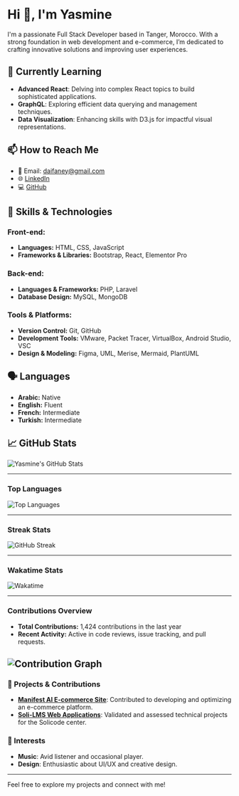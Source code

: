 # Hi 👋, I'm Yasmine 

I'm a passionate Full Stack Developer based in Tanger, Morocco. With a strong foundation in web development and e-commerce, I’m dedicated to crafting innovative solutions and improving user experiences.


## 🌱 Currently Learning

- **Advanced React**: Delving into complex React topics to build sophisticated applications.
- **GraphQL**: Exploring efficient data querying and management techniques.
- **Data Visualization**: Enhancing skills with D3.js for impactful visual representations.

## 📫 How to Reach Me

- 📧 Email: [daifaney@gmail.com](mailto:yasmine.daifane.solicode@gmail.com)
- 🌐 [LinkedIn](https://linkedin.com/in/yasmine-daifane)
- 💻 [GitHub](https://github.com/Yasmine-daifane)

## 🚀 Skills & Technologies

### Front-end:
- **Languages:** HTML, CSS, JavaScript
- **Frameworks & Libraries:** Bootstrap, React, Elementor Pro

### Back-end:
- **Languages & Frameworks:** PHP, Laravel
- **Database Design:** MySQL, MongoDB

### Tools & Platforms:
- **Version Control:** Git, GitHub
- **Development Tools:** VMware, Packet Tracer, VirtualBox, Android Studio, VSC
- **Design & Modeling:** Figma, UML, Merise, Mermaid, PlantUML

## 🗣️ Languages

- **Arabic:** Native
- **English:** Fluent
- **French:** Intermediate
- **Turkish:** Intermediate

## 📈 GitHub Stats

![Yasmine's GitHub Stats](https://github-readme-stats.vercel.app/api?username=Yasmine-daifane&show_icons=true&count_private=true&hide_title=true&hide=prs&theme=dark)

---

### Top Languages
![Top Languages](https://github-readme-stats.vercel.app/api/top-langs/?username=Yasmine-daifane&layout=compact&theme=dark)

---

### Streak Stats

![GitHub Streak](https://github-readme-streak-stats.herokuapp.com/?user=Yasmine-daifane&theme=dark)

---

### Wakatime Stats

![Wakatime](https://wakatime.com/badge/user/your-wakatime-id.svg)

---

### Contributions Overview

- **Total Contributions:** 1,424 contributions in the last year
- **Recent Activity:** Active in code reviews, issue tracking, and pull requests.

![Contribution Graph](https://github-readme-stats.vercel.app/api/top-langs/?username=Yasmine-daifane&layout=compact&theme=dark)
---
### 🌟 Projects & Contributions

- **[Manifest AI E-commerce Site](#)**: Contributed to developing and optimizing an e-commerce platform.
- **[Soli-LMS Web Applications](#)**: Validated and assessed technical projects for the Solicode center.

### 🎨 Interests

- **Music**: Avid listener and occasional player.
- **Design**: Enthusiastic about UI/UX and creative design.

---

Feel free to explore my projects and connect with me!
